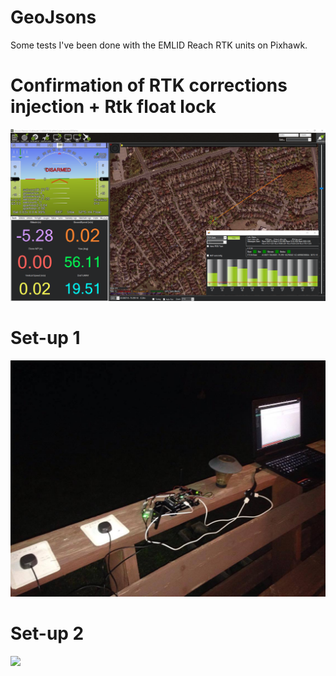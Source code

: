 # GeoJsons

Some tests I've been done with the EMLID Reach RTK units on Pixhawk.


# Confirmation of RTK corrections injection + Rtk float lock
![](https://github.com/kmenezes/GeoJsons/blob/master/MP-RTK-float.png)

# Set-up 1
![](https://github.com/kmenezes/GeoJsons/blob/master/Outdoor-test-1.jpg)

# Set-up 2
![](https://github.com/kmenezes/GeoJsons/blob/master/Outdoor-test.png)
